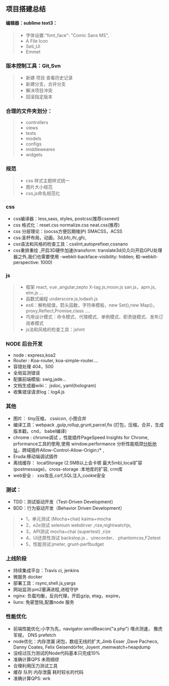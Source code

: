 ## 项目搭建总结
####  编辑器：sublime text3： 
>* 字体设置:"font_face": "Comic Sans MS",
>* A File Icon
>* Seti_UI
>* Emmet

### 版本控制工具：Git,Svn
 >* 新建 项目 查看历史记录
 >* 新建分支，合并分支
 >* 解决项目冲突
 >* 回滚指定版本

### 合理的文件夹划分：
>* controllers
>* views
>* tests
>* models
>* configs
>* middleweares
>* widgets

### 规范
>* css 样式主题样式统一
>* 图片大小规范
>* css,js命名规范化

### css
* css编译器：less,sass, styles,  postcss(推荐cssnext)
* css 格式化：reset.css  normalize.css  neat.css(推荐)
* css 分层理论：(oocss方便后期维护) SMACSS，ACSS
* css:圣杯布局，动画，3d,bfc,ifc,gfc,
* css语法和风格的检查工具：csslint,autoprefixer,cssnano
* css重排重绘 ,开启3D硬件加速(transform: translate3d(0,0,0)开启GPU处理器之外,我们也需要使用 -webkit-backface-visibility: hidden; 和-webkit-perspective: 1000)

### js
>* 框架   react, vue ,angular,zepto X-tag.js,moon.js san.js，apm.js, elm.js ...
>* 函数式编程 underscore.js,lodash.js
>* es6：解构赋值，箭头函数，字符串模板，new Set(),new Map()，proxy,Reflect,Promise,class ....
>* 巧用设计模式：命令模式、代理模式、单例模式、职责链模式、发布订阅者模式
>* js法和风格的检查工具：jshint

### NODE 后台开发
* node  : express,koa2
* Router : Koa-router, koa-simple-router....
* 容错处理 404，500
* 全局监测错误
* 配置前端模版: swig,jade...
* 文档生成器wiki： jsdoc, yaml(hologram)
* 收集错误请求log：log4.js

### 其他
* 图片： tiny压缩， cssicon, 小图合并
* 编译工具：webpack ,gulp,rollup,grunt,parcel,fis (打包，压缩，合并，生成版本戳，cnd， babel编译)
* chrome :  chrome调试 ，性能插件PageSpeed Insights for Chrome, prformance工具的使用,使用 window.performance 分析性能瓶颈[分析地址](http://www.alloyteam.com/2015/09/explore-performance/)，跨域插件Allow-Control-Allow-Origin:/* ,
* Eruda:移动端调试插件
* 离线缓存： localStorage (2.5MB以上会卡顿 最大5mb),local扩容(postmessage)，cross-storage :本地库的扩容, crm库
* web安全 :   xss攻击,csrf,SQL注入,cookie安全 

### 测试：
* TDD：测试驱动开发（Test-Driven Development）
* BDD：行为驱动开发（Behavior Driven Development）
>* 1，单元测试  (Mocha+chai)  kaima+mocha
>* 2，e2e测试 selenium webdirver ,rize,nightwatchjs,
>* 3，API测试  mocha+chai (supertest)  ,rize
>* 4，UI还原性测试  backstop.js 、uirecorder、 phantomcss,F2etest
>* 5，性能测试:jmeter, grunt-perfbudget

### 上线阶段
* 持续集成平台：Travis ci, jenkins
* 微服务 docker
* 部署工具：rsync,shell.js,yargs
* 网站监测:pm2塞满进程,进程守护
* nginx: 负载均衡，反向代理，开启gzip, etag，expire，
* liunx: 免密登陆,配置node 服务 

### 性能优化
* 前端性能优化:小字为先，navigator.sendBeacon("a.php") 埋点测速， 雅虎军规， DNS prefetch
* node优化：内存泄漏  闭包，数组无线的扩大,Jimb Esser ,Dave Pacheco, Danny Coates,  Felix Geisendörfer, Joyent ,memwatch+heapdump 
* 没经过压力测试的Node代码基本只完成10%
* 准确计算QPS 未雨绸缪
* 合理利用压力测试工具
* 缓存 队列 内存泄露 耗时较长的代码
* 准确计算QPS: wrk 

